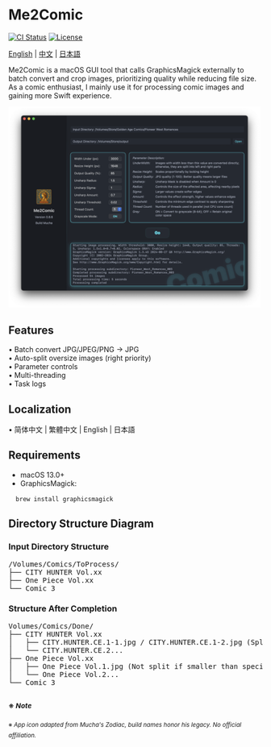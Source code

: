 # Me2Comic

[![CI Status](https://github.com/DawnLiExplorer/Me2Comic/actions/workflows/ci.yml/badge.svg?branch=main)](https://github.com/DawnLiExplorer/Me2Comic/actions/workflows/ci.yml)
[![License](https://img.shields.io/badge/License-MIT-blue)](https://opensource.org/licenses/MIT)

[English](README.md) | [中文](docs/README_zh.md) | [日本語](docs/README_ja.md)

Me2Comic is a macOS GUI tool that calls GraphicsMagick externally to batch convert and crop images, prioritizing quality while reducing file size. As a comic enthusiast, I mainly use it for processing comic images and gaining more Swift experience.

<img src="docs/screenshot.png" alt="Me2Comic Screenshot" width="500">

## Features

• Batch convert JPG/JPEG/PNG → JPG  
• Auto-split oversize images (right priority)   
• Parameter controls  
• Multi-threading  
• Task logs  

## Localization

• 简体中文 | 繁體中文 | English | 日本語 

## Requirements

- macOS 13.0+
- GraphicsMagick:

```shell
  brew install graphicsmagick
```

## Directory Structure Diagram
### Input Directory Structure

<pre>
/Volumes/Comics/ToProcess/
├── CITY HUNTER Vol.xx
├── One Piece Vol.xx
└── Comic 3
</pre>

### Structure After Completion

<pre>
Volumes/Comics/Done/
├── CITY HUNTER Vol.xx
│   ├── CITY.HUNTER.CE.1-1.jpg / CITY.HUNTER.CE.1-2.jpg (Split if oversized, right side first)
│   └── CITY.HUNTER.CE.2...
├── One Piece Vol.xx
│   ├── One Piece Vol.1.jpg (Not split if smaller than specified parameter)
│   └── One Piece Vol.2...
└── Comic 3
</pre>


### <sub>※ *Note* </sub> 
<sub>※ *App icon adapted from Mucha's Zodiac, build names honor his legacy. No official affiliation.* </sub>

